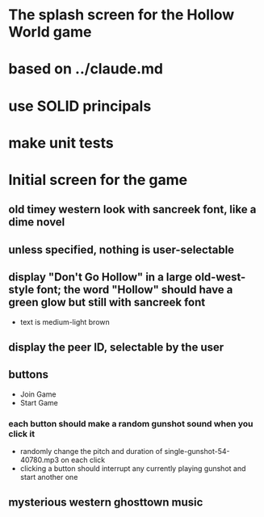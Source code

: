 # The splash screen for the Hollow World game
# based on ../claude.md
# use SOLID principals
# make unit tests

# Initial screen for the game
## old timey western look with sancreek font, like a dime novel
## unless specified, nothing is user-selectable
## display "Don't Go Hollow" in a large old-west-style font; the word "Hollow" should have a green glow but still with sancreek font
- text is medium-light brown
## display the peer ID, selectable by the user
## buttons
- Join Game
- Start Game
### each button should make a random gunshot sound when you click it
- randomly change the pitch and duration of single-gunshot-54-40780.mp3 on each click
- clicking a button should interrupt any currently playing gunshot and start another one

## mysterious western ghosttown music

